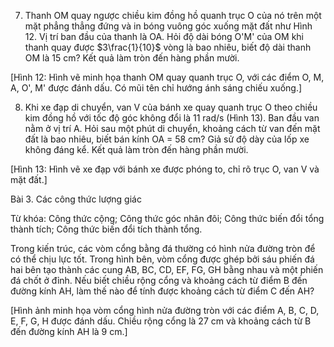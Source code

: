 7. Thanh OM quay ngược chiều kim đồng hồ quanh trục O của nó trên một mặt phẳng thẳng đứng và in bóng vuông góc xuống mặt đất như Hình 12. Vị trí ban đầu của thanh là OA. Hỏi độ dài bóng O'M' của OM khi thanh quay được $3\frac{1}{10}$ vòng là bao nhiêu, biết độ dài thanh OM là 15 cm? Kết quả làm tròn đến hàng phần mười.

[Hình 12: Hình vẽ minh họa thanh OM quay quanh trục O, với các điểm O, M, A, O', M' được đánh dấu. Có mũi tên chỉ hướng ánh sáng chiếu xuống.]

8. Khi xe đạp di chuyển, van V của bánh xe quay quanh trục O theo chiều kim đồng hồ với tốc độ góc không đổi là 11 rad/s (Hình 13). Ban đầu van nằm ở vị trí A. Hỏi sau một phút di chuyển, khoảng cách từ van đến mặt đất là bao nhiêu, biết bán kính OA = 58 cm? Giả sử độ dày của lốp xe không đáng kể. Kết quả làm tròn đến hàng phần mười.

[Hình 13: Hình vẽ xe đạp với bánh xe được phóng to, chỉ rõ trục O, van V và mặt đất.]

Bài 3. Các công thức lượng giác

Từ khóa: Công thức cộng; Công thức góc nhân đôi; Công thức biến đổi tổng thành tích; Công thức biến đổi tích thành tổng.

Trong kiến trúc, các vòm cổng bằng đá thường có hình nửa đường tròn để có thể chịu lực tốt. Trong hình bên, vòm cổng được ghép bởi sáu phiến đá hai bên tạo thành các cung AB, BC, CD, EF, FG, GH bằng nhau và một phiến đá chốt ở đỉnh. Nếu biết chiều rộng cổng và khoảng cách từ điểm B đến đường kính AH, làm thế nào để tính được khoảng cách từ điểm C đến AH?

[Hình ảnh minh họa vòm cổng hình nửa đường tròn với các điểm A, B, C, D, E, F, G, H được đánh dấu. Chiều rộng cổng là 27 cm và khoảng cách từ B đến đường kính AH là 9 cm.]
